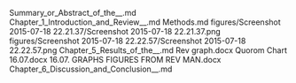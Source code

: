 Summary_or_Abstract_of_the__.md
Chapter_1_Introduction_and_Review__.md
Methods.md
figures/Screenshot 2015-07-18 22.21.37/Screenshot 2015-07-18 22.21.37.png
figures/Screenshot 2015-07-18 22.22.57/Screenshot 2015-07-18 22.22.57.png
Chapter_5_Results_of_the__.md
Rev graph.docx
Quorom Chart 16.07.docx
16.07. GRAPHS FIGURES FROM REV MAN.docx
Chapter_6_Discussion_and_Conclusion__.md
  